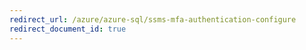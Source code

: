 ```yaml
---
redirect_url: /azure/azure-sql/ssms-mfa-authentication-configure
redirect_document_id: true
---
```

